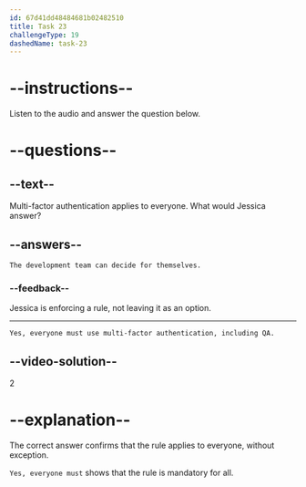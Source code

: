 ```yaml
---
id: 67d41dd48484681b02482510
title: Task 23
challengeType: 19
dashedName: task-23
---
```


<!-- (audio) Mark: Got it. Does that apply to the development team as well? -->

<!-- SPEAKING -->

# --instructions--

Listen to the audio and answer the question below.

# --questions--

## --text--

Multi-factor authentication applies to everyone. What would Jessica answer?

## --answers--

`The development team can decide for themselves.`

### --feedback--

Jessica is enforcing a rule, not leaving it as an option.

---

`Yes, everyone must use multi-factor authentication, including QA.`

## --video-solution--

2

# --explanation--

The correct answer confirms that the rule applies to everyone, without exception.

`Yes, everyone must` shows that the rule is mandatory for all.
